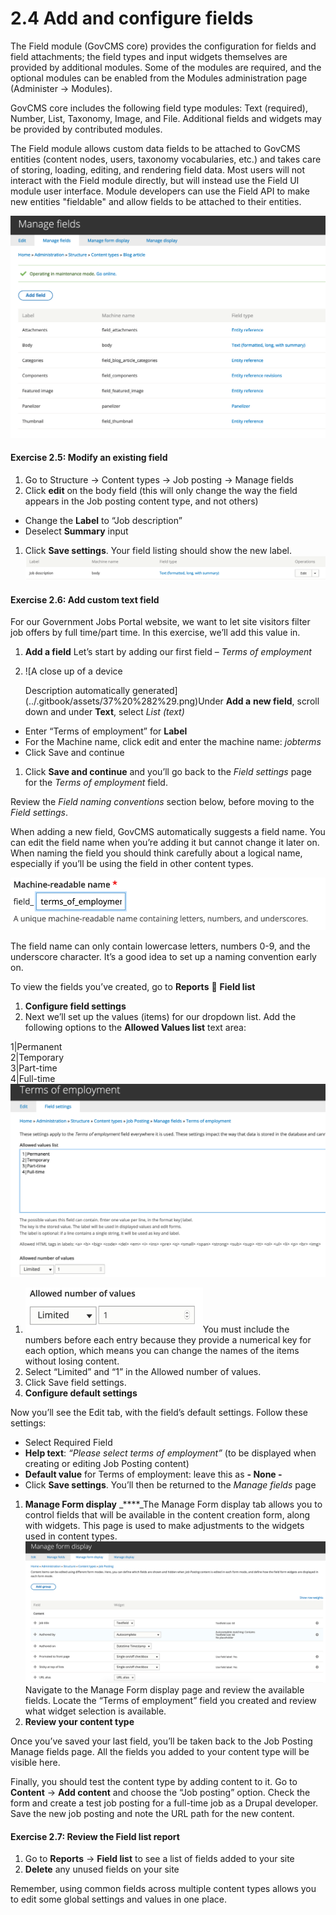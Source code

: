 # 2.4 Add and configure fields

The Field module \(GovCMS core\) provides the configuration for fields and field attachments; the field types and input widgets themselves are provided by additional modules. Some of the modules are required, and the optional modules can be enabled from the Modules administration page \(Administer → Modules\).

GovCMS core includes the following field type modules: Text \(required\), Number, List, Taxonomy, Image, and File. Additional fields and widgets may be provided by contributed modules.

The Field module allows custom data fields to be attached to GovCMS entities \(content nodes, users, taxonomy vocabularies, etc.\) and takes care of storing, loading, editing, and rendering field data. Most users will not interact with the Field module directly, but will instead use the Field UI module user interface. Module developers can use the Field API to make new entities "fieldable" and allow fields to be attached to their entities.

![](../.gitbook/assets/35%20%282%29.png)

#### **Exercise 2.5:** Modify an existing field

1. Go to Structure → Content types → Job posting → Manage fields
2. Click **edit** on the body field \(this will only change the way the field appears in the Job posting content type, and not others\)

* Change the **Label** to “Job description”
* Deselect **Summary** input

1. Click **Save settings**. Your field listing should show the new label.![](../.gitbook/assets/36%20%281%29.png)

#### **Exercise 2.6:** Add custom text field

For our Government Jobs Portal website, we want to let site visitors filter job offers by full time/part time. In this exercise, we’ll add this value in.

1. **Add a field** Let’s start by adding our first field – _Terms of employment_
2. ![A close up of a device

   Description automatically generated](../.gitbook/assets/37%20%282%29.png)Under **Add a** **new field**, scroll down and under **Text**, select _List \(text\)_

* Enter “Terms of employment” for **Label**
* For the Machine name, click edit and enter the machine name: _jobterms_
* Click Save and continue

1. Click **Save and continue** and you’ll go back to the _Field settings_ page for the _Terms of employment_ field.

Review the _Field naming conventions_ section below, before moving to the _Field settings_.

When adding a new field, GovCMS automatically suggests a field name. You can edit the field name when you’re adding it but cannot change it later on. When naming the field you should think carefully about a logical name, especially if you’ll be using the field in other content types.

![](../.gitbook/assets/38%20%282%29.png)

The field name can only contain lowercase letters, numbers 0-9, and the underscore character. It’s a good idea to set up a naming convention early on.

To view the fields you’ve created, go to **Reports**  **Field list**

1. **Configure field settings**
2. Next we’ll set up the values \(items\) for our dropdown list. Add the following options to the **Allowed Values list** text area:

1\|Permanent  
2\|Temporary  
3\|Part-time  
4\|Full-time  
![](../.gitbook/assets/39%20%282%29.png)

1. ![](../.gitbook/assets/40.png)You must include the numbers before each entry because they provide a numerical key for each option, which means you can change the names of the items without losing content.
2. Select “Limited” and “1” in the Allowed number of values.
3. Click Save field settings.
4. **Configure default settings**

Now you’ll see the Edit tab, with the field’s default settings. Follow these settings:

* Select Required Field
* **Help text**: _“Please select terms of employment”_ \(to be displayed when creating or editing Job Posting content\)
* **Default value** for Terms of employment: leave this as **- None -**
* Click **Save settings**. You’ll then be returned to the _Manage fields_ page

1. **Manage Form display** _****_The Manage Form display tab allows you to control fields that will be available in the content creation form, along with widgets. This page is used to make adjustments to the widgets used in content types. ![](../.gitbook/assets/41%20%282%29.png) Navigate to the Manage Form display page and review the available fields. Locate the “Terms of employment” field you created and review what widget selection is available.
2. **Review your content type**

Once you’ve saved your last field, you’ll be taken back to the Job Posting Manage fields page. All the fields you added to your content type will be visible here.

Finally, you should test the content type by adding content to it. Go to **Content** → **Add content** and choose the “Job posting” option. Check the form and create a test job posting for a full-time job as a Drupal developer. Save the new job posting and note the URL path for the new content.

#### **Exercise 2.7:** Review the Field list report

1. Go to **Reports** → **Field list** to see a list of fields added to your site
2. **Delete** any unused fields on your site

Remember, using common fields across multiple content types allows you to edit some global settings and values in one place.

